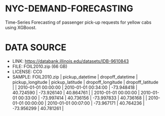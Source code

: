 # NYC-DEMAND-FORECASTING
Time-Series Forecasting of passenger pick-up requests for yellow cabs using XGBoost.

# DATA SOURCE
- LINK: https://databank.illinois.edu/datasets/IDB-9610843
- FILE: FOIL2010.zip (66 GB)
- LICENSE: CC0
- SAMPLE: FOIL2010.zip
    |   pickup_datetime   |	  dropoff_datetime   | pickup_longitude |	pickup_latitude	| dropoff_longitude	| dropoff_latitude |
    | 2010-01-01 00:00:00 |	 2010-01-01 00:34:00 |		-73.948418	  |     40.724590	  |     -73.926140	  |     40.864761    |
    | 2010-01-01 00:00:00 |	 2010-01-01 00:33:00 |		-73.997414	  |     40.736156	  |     -73.997833	  |     40.736168    | 
    | 2010-01-01 00:00:00 |	 2010-01-01 00:07:00 |	  -73.967171	  |     40.764236	  |     -73.956299	  |     40.781261    |

